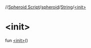 //[Spheroid Script](../../index.md)/[spheroid](../index.md)/[String](index.md)/[&lt;init&gt;](-init-.md)



# &lt;init&gt;  
 
fun [&lt;init&gt;](-init-.md)()  



